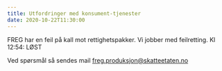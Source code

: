 ```yaml
---
title: Utfordringer med konsument-tjenester
date: 2020-10-22T11:30:00
---
```

FREG har en feil på kall mot rettighetspakker. Vi jobber med feilretting.
Kl 12:54: LØST

Ved spørsmål så sendes mail freg.produksjon@skatteetaten.no
